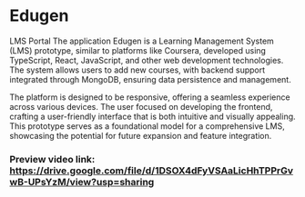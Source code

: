 # Edugen
LMS Portal
The application Edugen is a Learning Management System (LMS) prototype, similar to platforms like Coursera, developed using TypeScript, React, JavaScript, and other web development technologies. The system allows users to add new courses, with backend support integrated through MongoDB, ensuring data persistence and management.

The platform is designed to be responsive, offering a seamless experience across various devices. The user focused on developing the frontend, crafting a user-friendly interface that is both intuitive and visually appealing. This prototype serves as a foundational model for a comprehensive LMS, showcasing the potential for future expansion and feature integration.

### Preview video link: https://drive.google.com/file/d/1DSOX4dFyVSAaLicHhTPPrGvwB-UPsYzM/view?usp=sharing
